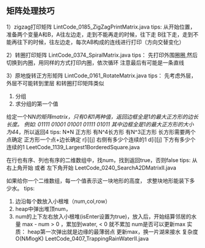 ## 矩阵处理技巧

1）zigzag打印矩阵 
LintCode_0185_ZigZagPrintMatrix.java
tips:
从开始位置，准备两个变量A和B，A往左边走，走到不能再走的时候，往下走
B往下走，走到不能再往下的时候，往左边走，每次AB构成的连线进行打印（方向交替变化）

2）转圈打印矩阵
LintCode_0374_SpiralMatrix.java
tips：
先打印外围圈圈,然后切换到内圈，用同样的方式打印内圈，依次循环
注意最后有可能是一条直线


3）原地旋转正方形矩阵
LintCode_0161_RotateMatrix.java
tips：
先考虑外层，外层不可能转到里层
和转圈打印矩阵类似
1. 分组
2. 求分组的第一个值


给定一个N*N的矩阵matrix，只有0和1两种值，返回边框全是1的最大正方形的边长长度。
例如:
01111
01001
01001
01111
01011 
其中边框全是1的最大正方形的大小为4*4，所以返回4
tips:
N*N 正方形 有N^4长方形 有N^3正方形
长方形需要两个点确定
正方形一个点+边长确定
r[i][j] 右侧有多少个连续的1
d[i][j] 下方有多少个连续的1
LeetCode_1139_Largest1BorderedSquare.java


在行也有序、列也有序的二维数组中，找num，找到返回true，否则false
tips: 
从右上角开始 或者 左下角开始
LeetCode_0240_SearchA2DMatrixII.java


如果给你一个二维数组，每一个值表示这一块地形的高度，
求整块地形能装下多少水。
tips:
1. 边沿每个数放入小根堆（num,col,row）
2. heap中弹出堆顶num，
3.  num的上下左右放入小根堆(isEnter设置为true)，放入后，开始结算邻居的水量
    max - num > 0 ，累加到water, < 0 就不累加
    num是否可以更新max
    实质：
    heap第一次弹出就是边缘的最薄弱点
    更新max，换一片湖来接水
    复杂度
    O(N*M*logK)
LeetCode_0407_TrappingRainWaterII.java